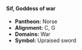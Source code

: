 #### Sif, Goddess of war
- **Pantheon:** Norse
- **Alignment:** C, G
- **Domains:** War
- **Symbol:** Upraised sword